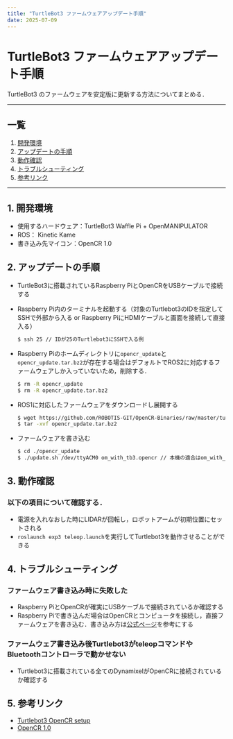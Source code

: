 ```yaml
---
title: "TurtleBot3 ファームウェアアップデート手順"
date: 2025-07-09
---
```


# TurtleBot3 ファームウェアアップデート手順

TurtleBot3 のファームウェアを安定版に更新する方法についてまとめる．

---

## 一覧


1. [開発環境](#1-開発環境)
2. [アップデートの手順](#2-アップデートの手順)
3. [動作確認](#3-動作確認)
4. [トラブルシューティング](#4-トラブルシューティング)
5. [参考リンク](#5-参考リンク)

---

## 1. 開発環境
- 使用するハードウェア：TurtleBot3 Waffle Pi + OpenMANIPULATOR
- ROS： Kinetic Kame
- 書き込み先マイコン：OpenCR 1.0

## 2. アップデートの手順
- TurtleBot3に搭載されているRaspberry PiとOpenCRをUSBケーブルで接続する
- Raspberry Pi内のターミナルを起動する（対象のTurtlebot3のIDを指定してSSHで外部から入る or Raspberry PiにHDMIケーブルと画面を接続して直接入る）

  ```bash
  $ ssh 25 // IDが25のTurtlebot3にSSHで入る例
  ```
- Raspberry Piのホームディレクトリに`opencr_update`と`opencr_update.tar.bz2`が存在する場合はデフォルトでROS2に対応するファームウェアしか入っていないため，削除する．
  ```bash
  $ rm -R opencr_update
  $ rm -R opencr_update.tar.bz2
  ```
- ROS1に対応したファームウェアをダウンロードし展開する
  ```bash
  $ wget https://github.com/ROBOTIS-GIT/OpenCR-Binaries/raw/master/turtlebot3/ROS1/latest/opencr_update.tar.bz2
  $ tar -xvf opencr_update.tar.bz2
  ```
- ファームウェアを書き込む
  ```bash
  $ cd ./opencr_update
  $ ./update.sh /dev/ttyACM0 om_with_tb3.opencr // 本機の適合はom_with_tb3.opencr
## 3. 動作確認
### 以下の項目について確認する．
- 電源を入れなおした時にLIDARが回転し，ロボットアームが初期位置にセットされる
- `roslaunch exp3 teleop.launch`を実行してTurtlebot3を動作させることができる
## 4. トラブルシューティング
### ファームウェア書き込み時に失敗した
- Raspberry PiとOpenCRが確実にUSBケーブルで接続されているか確認する
- Raspberry Piで書き込んだ場合はOpenCRとコンピュータを接続し，直接ファームウェアを書き込む．書き込み方は[公式ページ](https://emanual.robotis.com/docs/en/parts/controller/opencr10_jp/)を参考にする
### ファームウェア書き込み後Turtlebot3がteleopコマンドやBluetoothコントローラで動かせない
- Turtlebot3に搭載されている全てのDynamixelがOpenCRに接続されているか確認する
## 5. 参考リンク
- [Turtlebot3 OpenCR setup](https://emanual.robotis.com/docs/en/platform/turtlebot3/opencr_setup/)
- [OpenCR 1.0](https://emanual.robotis.com/docs/en/parts/controller/opencr10_jp/)
